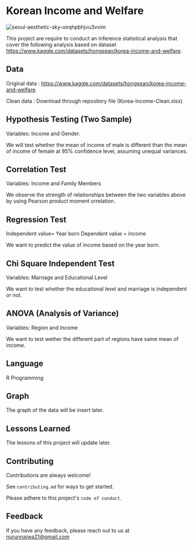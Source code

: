 
# Korean Income and Welfare

![seoul-aesthetic-sky-oirqhpbhjvu3vvim](https://user-images.githubusercontent.com/89633522/188369511-1e6a10d4-299d-4e98-83c9-eca465fed21a.jpg)

This project are require to conduct an inference statistical analysis that cover the following analysis based on dataset https://www.kaggle.com/datasets/hongsean/korea-income-and-welfare.

## Data

Original data : https://www.kaggle.com/datasets/hongsean/korea-income-and-welfare.

Clean data : Download through repository file (Korea-Income-Clean.xlsx)

## Hypothesis Testing (Two Sample)

Variables: Income and Gender.

We will test whether the mean of
income of male is different than the mean of income of female at 95% confidence level,
assuming unequal variances.

## Correlation Test

Variables: Income and Family Members

We observe the strength of relationships between the two variables above by using Pearson product moment orrelation.

## Regression Test 

Independent value= Year born
Dependent value = income

We want to predict the value of income based on the year born.

## Chi Square Independent Test

Variables: Marriage and Educational Level

We want to test whether the educational level and marriage is independent or not.

## ANOVA (Analysis of Variance)

Variables: Region and Income

We want to test wether the different part of regions have same mean of income.



## Language

 R Programming


## Graph

The graph of the data will be insert later.



## Lessons Learned

The lessons of  this project will update later.


## Contributing

Contributions are always welcome!

See `contributing.md` for ways to get started.

Please adhere to this project's `code of conduct`.


## Feedback

If you have any feedback, please reach out to us at nurunnajwa21@gmail.com


